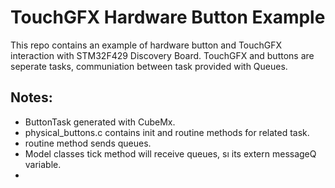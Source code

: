 # TouchGFX Hardware Button Example
This repo contains an example of hardware button and TouchGFX interaction with STM32F429 Discovery Board. TouchGFX and buttons are seperate tasks, communiation between task provided with Queues.

## Notes:
- ButtonTask generated with CubeMx.
- physical_buttons.c contains init and routine methods for related task.
- routine method sends queues.
- Model classes tick method will receive queues, sı its extern messageQ variable.
- 